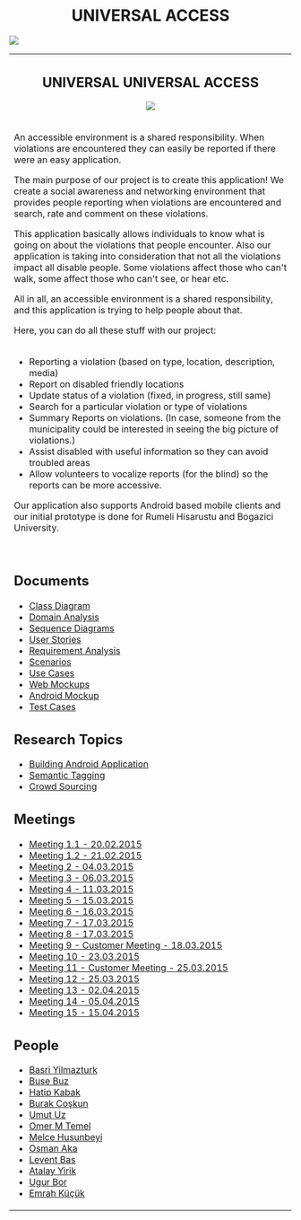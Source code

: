 <h1 align="center">UNIVERSAL ACCESS </h1>
<img style="display:block; margin-left:auto; margin-right:auto;" src='http://i.imgur.com/TwBD6JG.jpg' />


<table>

<tr align='middle'>
<td>

<h2>UNIVERSAL UNIVERSAL ACCESS</h2>

<a href='http://imgur.com/TwBD6JG'><img src='http://i.imgur.com/TwBD6JG.jpg' /></a>
</td>
</tr>

<tr>
<td width='800px' valign='top'>


<p>An accessible environment is a shared responsibility. When violations are encountered they can easily be reported if there were an easy application.</p>

<p>The main purpose of our project is to create this application! We create a social awareness and networking environment that provides people reporting when violations are encountered and search, rate and comment on these violations.</p>

<p>This application basically allows individuals to know what is going on about the violations that people encounter. Also our application is taking into consideration that not all the violations impact all disable people. Some violations affect those who can't walk, some affect those who can't see, or hear etc.</p>

</p>All in all, an accessible environment is a shared responsibility, and this application is trying to help people about that.</p>

Here, you can do all these stuff with our project:<br>
<br>
<ul>
	<li>Reporting a violation (based on type, location, description, media)</li>
	<li>Report on disabled friendly locations</li>
	<li>Update status of a violation (fixed, in progress, still same)</li>
	<li>Search for a particular violation or type of violations</li>
	<li>Summary Reports on violations. (In case, someone from the municipality could be interested in seeing the big picture of violations.)</li>
	<li>Assist disabled with useful information so they can avoid troubled areas</li>
	<li>Allow volunteers to vocalize reports (for the blind) so the reports can be more accessive.</li>
</ul>

<p>Our application also supports Android based mobile clients and our initial prototype is done for Rumeli Hisarustu and Bogazici University.</p>
<br>

<h2>Documents</h2>
<ul>
	<li><a href='Documents/ClassDiagram.md'>Class Diagram</a></li>
	<li><a href='Documents/DomainAnalysis.md'>Domain Analysis</a></li>
	<li><a href='Documents/sequenceDiagram.md'>Sequence Diagrams</a></li>
	<li><a href='Documents/UserStories.md'>User Stories</a></li>
	<li><a href='Documents/RequirementAnalysis.md'>Requirement Analysis</a></li>
	<li><a href='Documents/scenarios.md'>Scenarios</a></li>
	<li><a href='Documents/UseCases.md'>Use Cases</a></li>
	<li><a href='Documents/web_mockups.md'>Web Mockups</a></li>
	<li><a href='Documents/android_mockup.md'>Android Mockup</a></li>
	<li><a href='Documents/TestCases.md'>Test Cases</a></li>
</ul>

<h2>Research Topics</h2>
<ul>
	<li><a href='Research\ Topics/BuildingAndroidApplication.md'>Building Android Application</a></li>
	<li><a href='Research\ Topics/semanticTagging.md'>Semantic Tagging</a></li>
	<li><a href='Research\ Topics/crowdsourcing.md'>Crowd Sourcing</a></li>
</ul>

<h2>Meetings</h2>
<ul>
	<li><a href='meetingNotes.md#meeting-11'>Meeting 1.1 - 20.02.2015</a></li>
	<li><a href='meetingNotes.md#meeting-12'>Meeting 1.2 - 21.02.2015</a></li>
	<li><a href='meetingNotes.md#meeting-2'>Meeting 2 - 04.03.2015</a></li>
	<li><a href='meetingNotes.md#meeting-3'>Meeting 3 - 06.03.2015</a></li>
	<li><a href='meetingNotes.md#meeting-4'>Meeting 4 - 11.03.2015</a></li>
	<li><a href='meetingNotes.md#meeting-5'>Meeting 5 - 15.03.2015</a></li>
	<li><a href='meetingNotes.md#meeting-6'>Meeting 6 - 16.03.2015</a></li>
	<li><a href='meetingNotes.md#meeting-7'>Meeting 7 - 17.03.2015</a></li>
	<li><a href='meetingNotes.md#meeting-8'>Meeting 8 - 17.03.2015</a></li>
	<li><a href='meetingNotes.md#meeting-9-customer-meeting'>Meeting 9 - Customer Meeting - 18.03.2015</a></li>
	<li><a href='meetingNotes.md#meeting-10'>Meeting 10 - 23.03.2015</a></li>
	<li><a href='meetingNotes.md#meeting-11-customer-meeting'>Meeting 11 - Customer Meeting - 25.03.2015</a></li>
	<li><a href='meetingNotes.md#meeting-12-1'>Meeting 12 - 25.03.2015</a></li>
	<li><a href='meetingNotes.md#meeting-13'>Meeting 13 - 02.04.2015</a></li>
	<li><a href='meetingNotes.md#meeting-14'>Meeting 14 - 05.04.2015</a></li>
	<li><a href='meetingNotes.md#meeting-15'>Meeting 15 - 15.04.2015</a></li>
</ul>

<h2>People</h2>
<ul>
	<li><a href='People/basriyilmazturk.md'>Basri Yilmazturk</a></li>
	<li><a href='People/BuseBuz'>Buse Buz</a></li>
	<li><a href='People/hatipkabak'>Hatip Kabak</a></li>
	<li><a href='People/BurakCoskun'>Burak Coşkun</a></li>
	<li><a href='People/UmutUz'>Umut Uz</a></li>
	<li><a href='People/OmerMTemel'>Omer M Temel</a></li>
	<li><a href='People/melce_husunbeyi'>Melce Husunbeyi</a></li>
	<li><a href='People/osman_aka'>Osman Aka</a></li>
	<li><a href='People/LeventBas'>Levent Bas</a></li>
	<li><a href='People/atalay_yirik'>Atalay Yirik</a></li>
	<li><a href='People/ugur_bor.md'>Ugur Bor</a></li>
	<li><a href='People/emrah_kucuk'>Emrah Küçük</a>
</ul>